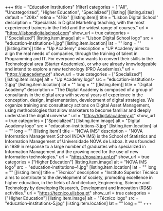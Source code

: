 +++
title = "Education Institutions"
[filter]
    categories = [
        "All",
        "Uncategorized",
        "Higher Education",
        "Specialized"]
[listing]
    [listing.sizes]
        default = "208x"
        retina = "416x"
    [[listing.item]]
        title = "Lisbon Digital School"
        description = "Specialists in Digital Marketing teaching, with the most experienced trainers in the field and the widest range of courses."
        url = "https://lisbondigitalschool.com"
        show_url = true
        categories = ["Specialized"]
        [listing.item.image]
            alt = "Lisbon Digital School logo"
            src = "education-institutions-1.jpg"
        [listing.item.location]
            lat = ""
            long = ""
    [[listing.item]]
        title = "Up Academy"
        description = "UP Academy aims to align the real needs of companies, through the training of talent in Programming and IT. For everyone who wants to convert their skills in the Technological area (Starter Academies), or who are already knowledgeable and intend to explore a new technology (PRO Academies)."
        url = "https://upacademy.pt"
        show_url = true
        categories = ["Specialized"]
        [listing.item.image]
            alt = "Up Academy logo"
            src = "education-institutions-2.jpg"
        [listing.item.location]
            lat = ""
            long = ""
    [[listing.item]]
        title = "Digital Academy"
        description = "The Digital Academy is composed of a group of consultants in the digital area with several years of experience in the conception, design, implementation, development of digital strategies. We organize training and consultancy actions on Digital Asset Management, using methodologies that allow marketers to become familiar and deeply understand the digital universe."
        url = "https://digitalacademy.pt"
        show_url = true
        categories = ["Specialized"]
        [listing.item.image]
            alt = "Digital Academy logo"
            src = "education-institutions-3.jpg"
        [listing.item.location]
            lat = ""
            long = ""
    [[listing.item]]
        title = "NOVA IMS"
        description = "NOVA Information Management School (NOVA IMS) is the School of Statistics and Information Management of Universidade NOVA de Lisboa. It was founded in 1989 in response to a large number of graduates who specialized in Information Management and the growing need for the use of new information technologies."
        url = "https://novaims.unl.pt"
        show_url = true
        categories = ["Higher Education"]
        [listing.item.image]
            alt = "NOVA IMS logo"
            src = "education-institutions-4.jpg"
        [listing.item.location]
            lat = ""
            long = ""
    [[listing.item]]
        title = "Técnico"
        description = "Instituto Superior Técnico aims to contribute to the development of society, promoting excellence in higher education, in the fields of Architecture, Engineering, Science and Technology by developing Research, Development and Innovation (RD&I) activities."
        url = "https://tecnico.ulisboa.pt"
        show_url = true
        categories = ["Higher Education"]
        [listing.item.image]
            alt = "Técnico logo"
            src = "education-institutions-5.jpg"
        [listing.item.location]
            lat = ""
            long = ""
+++